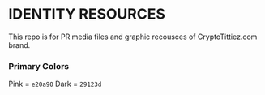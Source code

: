 # IDENTITY RESOURCES

This repo is for PR media files and graphic recousces of CryptoTittiez.com brand.

### Primary Colors
Pink = `e20a90`
Dark = `29123d`
